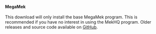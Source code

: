 #### MegaMek

This download will only install the base MegaMek program. This is recommended if you have no interest in using the MekHQ program. Older releases and source code available on [GitHub](https://github.com/MegaMek/megamek/releases).
